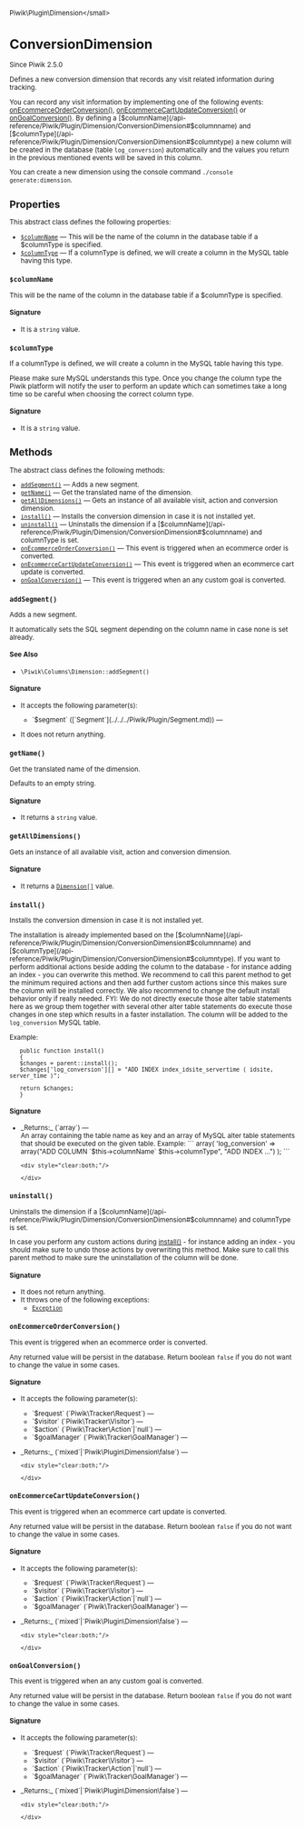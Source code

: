 <small>Piwik\Plugin\Dimension\</small>

ConversionDimension
===================

Since Piwik 2.5.0

Defines a new conversion dimension that records any visit related information during tracking.

You can record any visit information by implementing one of the following events:
[onEcommerceOrderConversion()](/api-reference/Piwik/Plugin/Dimension/ConversionDimension#onecommerceorderconversion), [onEcommerceCartUpdateConversion()](/api-reference/Piwik/Plugin/Dimension/ConversionDimension#onecommercecartupdateconversion) or [onGoalConversion()](/api-reference/Piwik/Plugin/Dimension/ConversionDimension#ongoalconversion).
By defining a [$columnName](/api-reference/Piwik/Plugin/Dimension/ConversionDimension#$columnname) and [$columnType](/api-reference/Piwik/Plugin/Dimension/ConversionDimension#$columntype) a new column will be created in the database
(table `log_conversion`) automatically and the values you return in the previous mentioned events will be saved in
this column.

You can create a new dimension using the console command `./console generate:dimension`.

Properties
----------

This abstract class defines the following properties:

- [`$columnName`](#$columnname) &mdash; This will be the name of the column in the database table if a $columnType is specified.
- [`$columnType`](#$columntype) &mdash; If a columnType is defined, we will create a column in the MySQL table having this type.

<a name="$columnname" id="$columnname"></a>
<a name="columnName" id="columnName"></a>
### `$columnName`

This will be the name of the column in the database table if a $columnType is specified.

#### Signature

- It is a `string` value.

<a name="$columntype" id="$columntype"></a>
<a name="columnType" id="columnType"></a>
### `$columnType`

If a columnType is defined, we will create a column in the MySQL table having this type.

Please make sure
MySQL understands this type. Once you change the column type the Piwik platform will notify the user to
perform an update which can sometimes take a long time so be careful when choosing the correct column type.

#### Signature

- It is a `string` value.

Methods
-------

The abstract class defines the following methods:

- [`addSegment()`](#addsegment) &mdash; Adds a new segment.
- [`getName()`](#getname) &mdash; Get the translated name of the dimension.
- [`getAllDimensions()`](#getalldimensions) &mdash; Gets an instance of all available visit, action and conversion dimension.
- [`install()`](#install) &mdash; Installs the conversion dimension in case it is not installed yet.
- [`uninstall()`](#uninstall) &mdash; Uninstalls the dimension if a [$columnName](/api-reference/Piwik/Plugin/Dimension/ConversionDimension#$columnname) and columnType is set.
- [`onEcommerceOrderConversion()`](#onecommerceorderconversion) &mdash; This event is triggered when an ecommerce order is converted.
- [`onEcommerceCartUpdateConversion()`](#onecommercecartupdateconversion) &mdash; This event is triggered when an ecommerce cart update is converted.
- [`onGoalConversion()`](#ongoalconversion) &mdash; This event is triggered when an any custom goal is converted.

<a name="addsegment" id="addsegment"></a>
<a name="addSegment" id="addSegment"></a>
### `addSegment()`

Adds a new segment.

It automatically sets the SQL segment depending on the column name in case none is set
already.

#### See Also

- `\Piwik\Columns\Dimension::addSegment()`

#### Signature

-  It accepts the following parameter(s):

   <ul>
   <li>
      <div markdown="1" class="parameter">
      `$segment` ([`Segment`](../../../Piwik/Plugin/Segment.md)) &mdash;

      <div markdown="1" class="param-desc"></div>

      <div style="clear:both;"/>

      </div>
   </li>
   </ul>
- It does not return anything.

<a name="getname" id="getname"></a>
<a name="getName" id="getName"></a>
### `getName()`

Get the translated name of the dimension.

Defaults to an empty string.

#### Signature

- It returns a `string` value.

<a name="getalldimensions" id="getalldimensions"></a>
<a name="getAllDimensions" id="getAllDimensions"></a>
### `getAllDimensions()`

Gets an instance of all available visit, action and conversion dimension.

#### Signature

- It returns a [`Dimension[]`](../../../Piwik/Columns/Dimension.md) value.

<a name="install" id="install"></a>
<a name="install" id="install"></a>
### `install()`

Installs the conversion dimension in case it is not installed yet.

The installation is already implemented based
on the [$columnName](/api-reference/Piwik/Plugin/Dimension/ConversionDimension#$columnname) and [$columnType](/api-reference/Piwik/Plugin/Dimension/ConversionDimension#$columntype). If you want to perform additional actions beside adding the
column to the database - for instance adding an index - you can overwrite this method. We recommend to call
this parent method to get the minimum required actions and then add further custom actions since this makes sure
the column will be installed correctly. We also recommend to change the default install behavior only if really
needed. FYI: We do not directly execute those alter table statements here as we group them together with several
other alter table statements do execute those changes in one step which results in a faster installation. The
column will be added to the `log_conversion` MySQL table.

Example:
```
   public function install()
   {
   $changes = parent::install();
   $changes['log_conversion'][] = "ADD INDEX index_idsite_servertime ( idsite, server_time )";

   return $changes;
   }
   ```

#### Signature


<ul>
  <li>
    <div markdown="1" class="parameter">
    _Returns:_  (`array`) &mdash;
    <div markdown="1" class="param-desc">An array containing the table name as key and an array of MySQL alter table statements that should be executed on the given table. Example: ``` array( 'log_conversion' => array("ADD COLUMN `$this->columnName` $this->columnType", "ADD INDEX ...") ); ```</div>

    <div style="clear:both;"/>

    </div>
  </li>
</ul>

<a name="uninstall" id="uninstall"></a>
<a name="uninstall" id="uninstall"></a>
### `uninstall()`

Uninstalls the dimension if a [$columnName](/api-reference/Piwik/Plugin/Dimension/ConversionDimension#$columnname) and columnType is set.

In case you perform any custom
actions during [install()](/api-reference/Piwik/Plugin/Dimension/ConversionDimension#install) - for instance adding an index - you should make sure to undo those actions by
overwriting this method. Make sure to call this parent method to make sure the uninstallation of the column
will be done.

#### Signature

- It does not return anything.
- It throws one of the following exceptions:
    - [`Exception`](http://php.net/class.Exception)

<a name="onecommerceorderconversion" id="onecommerceorderconversion"></a>
<a name="onEcommerceOrderConversion" id="onEcommerceOrderConversion"></a>
### `onEcommerceOrderConversion()`

This event is triggered when an ecommerce order is converted.

Any returned value will be persist in the database.
Return boolean `false` if you do not want to change the value in some cases.

#### Signature

-  It accepts the following parameter(s):

   <ul>
   <li>
      <div markdown="1" class="parameter">
      `$request` (`Piwik\Tracker\Request`) &mdash;

      <div markdown="1" class="param-desc"></div>

      <div style="clear:both;"/>

      </div>
   </li>
   <li>
      <div markdown="1" class="parameter">
      `$visitor` (`Piwik\Tracker\Visitor`) &mdash;

      <div markdown="1" class="param-desc"></div>

      <div style="clear:both;"/>

      </div>
   </li>
   <li>
      <div markdown="1" class="parameter">
      `$action` (`Piwik\Tracker\Action`|`null`) &mdash;

      <div markdown="1" class="param-desc"></div>

      <div style="clear:both;"/>

      </div>
   </li>
   <li>
      <div markdown="1" class="parameter">
      `$goalManager` (`Piwik\Tracker\GoalManager`) &mdash;

      <div markdown="1" class="param-desc"></div>

      <div style="clear:both;"/>

      </div>
   </li>
   </ul>

<ul>
  <li>
    <div markdown="1" class="parameter">
    _Returns:_  (`mixed`|`Piwik\Plugin\Dimension\false`) &mdash;
    <div markdown="1" class="param-desc"></div>

    <div style="clear:both;"/>

    </div>
  </li>
</ul>

<a name="onecommercecartupdateconversion" id="onecommercecartupdateconversion"></a>
<a name="onEcommerceCartUpdateConversion" id="onEcommerceCartUpdateConversion"></a>
### `onEcommerceCartUpdateConversion()`

This event is triggered when an ecommerce cart update is converted.

Any returned value will be persist in the
database. Return boolean `false` if you do not want to change the value in some cases.

#### Signature

-  It accepts the following parameter(s):

   <ul>
   <li>
      <div markdown="1" class="parameter">
      `$request` (`Piwik\Tracker\Request`) &mdash;

      <div markdown="1" class="param-desc"></div>

      <div style="clear:both;"/>

      </div>
   </li>
   <li>
      <div markdown="1" class="parameter">
      `$visitor` (`Piwik\Tracker\Visitor`) &mdash;

      <div markdown="1" class="param-desc"></div>

      <div style="clear:both;"/>

      </div>
   </li>
   <li>
      <div markdown="1" class="parameter">
      `$action` (`Piwik\Tracker\Action`|`null`) &mdash;

      <div markdown="1" class="param-desc"></div>

      <div style="clear:both;"/>

      </div>
   </li>
   <li>
      <div markdown="1" class="parameter">
      `$goalManager` (`Piwik\Tracker\GoalManager`) &mdash;

      <div markdown="1" class="param-desc"></div>

      <div style="clear:both;"/>

      </div>
   </li>
   </ul>

<ul>
  <li>
    <div markdown="1" class="parameter">
    _Returns:_  (`mixed`|`Piwik\Plugin\Dimension\false`) &mdash;
    <div markdown="1" class="param-desc"></div>

    <div style="clear:both;"/>

    </div>
  </li>
</ul>

<a name="ongoalconversion" id="ongoalconversion"></a>
<a name="onGoalConversion" id="onGoalConversion"></a>
### `onGoalConversion()`

This event is triggered when an any custom goal is converted.

Any returned value will be persist in the
database. Return boolean `false` if you do not want to change the value in some cases.

#### Signature

-  It accepts the following parameter(s):

   <ul>
   <li>
      <div markdown="1" class="parameter">
      `$request` (`Piwik\Tracker\Request`) &mdash;

      <div markdown="1" class="param-desc"></div>

      <div style="clear:both;"/>

      </div>
   </li>
   <li>
      <div markdown="1" class="parameter">
      `$visitor` (`Piwik\Tracker\Visitor`) &mdash;

      <div markdown="1" class="param-desc"></div>

      <div style="clear:both;"/>

      </div>
   </li>
   <li>
      <div markdown="1" class="parameter">
      `$action` (`Piwik\Tracker\Action`|`null`) &mdash;

      <div markdown="1" class="param-desc"></div>

      <div style="clear:both;"/>

      </div>
   </li>
   <li>
      <div markdown="1" class="parameter">
      `$goalManager` (`Piwik\Tracker\GoalManager`) &mdash;

      <div markdown="1" class="param-desc"></div>

      <div style="clear:both;"/>

      </div>
   </li>
   </ul>

<ul>
  <li>
    <div markdown="1" class="parameter">
    _Returns:_  (`mixed`|`Piwik\Plugin\Dimension\false`) &mdash;
    <div markdown="1" class="param-desc"></div>

    <div style="clear:both;"/>

    </div>
  </li>
</ul>

